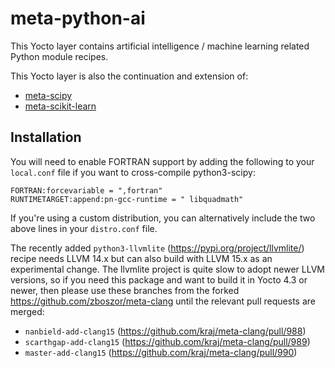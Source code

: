 # meta-python-ai

This Yocto layer contains artificial intelligence / machine learning related Python module recipes.

This Yocto layer is also the continuation and extension of:

* [meta-scipy](https://github.com/tuxable-ltd/meta-scipy)
* [meta-scikit-learn](https://github.com/tuxable-ltd/meta-scikit-learn)

Installation
------------

You will need to enable FORTRAN support by adding the following to your
`local.conf` file if you want to cross-compile python3-scipy:

    FORTRAN:forcevariable = ",fortran"
    RUNTIMETARGET:append:pn-gcc-runtime = " libquadmath"

If you're using a custom distribution, you can alternatively include the two
above lines in your `distro.conf` file.

The recently added `python3-llvmlite` (https://pypi.org/project/llvmlite/)
recipe needs LLVM 14.x but can also build with LLVM 15.x as an experimental
change. The llvmlite project is quite slow to adopt newer LLVM versions,
so if you need this package and want to build it in Yocto 4.3 or newer,
then please use these branches from the forked https://github.com/zboszor/meta-clang
until the relevant pull requests are merged:

* `nanbield-add-clang15` (https://github.com/kraj/meta-clang/pull/988)
* `scarthgap-add-clang15` (https://github.com/kraj/meta-clang/pull/989)
* `master-add-clang15` (https://github.com/kraj/meta-clang/pull/990)
